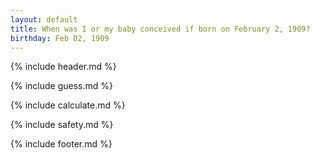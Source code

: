 ```yaml
---
layout: default
title: When was I or my baby conceived if born on February 2, 1909?
birthday: Feb 02, 1909
---
```


{% include header.md %}

{% include guess.md %}

{% include calculate.md %}

{% include safety.md %}

{% include footer.md %}



